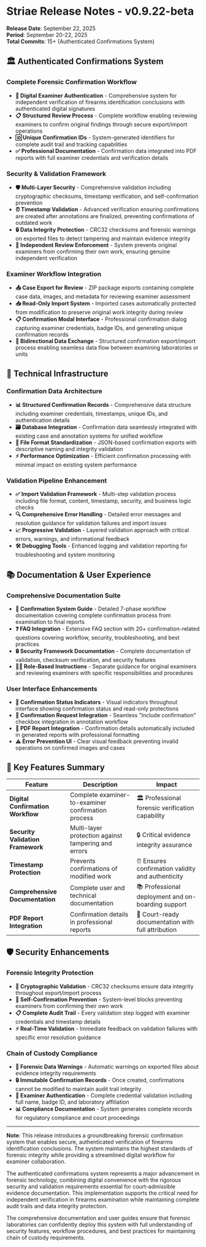 # Striae Release Notes - v0.9.22-beta

**Release Date**: September 22, 2025  
**Period**: September 20-22, 2025  
**Total Commits**: 15+ (Authenticated Confirmations System)

## 🏛️ Authenticated Confirmations System

### Complete Forensic Confirmation Workflow

- **🔐 Digital Examiner Authentication** - Comprehensive system for independent verification of firearms identification conclusions with authenticated digital signatures
- **📋 Structured Review Process** - Complete workflow enabling reviewing examiners to confirm original findings through secure export/import operations
- **🆔 Unique Confirmation IDs** - System-generated identifiers for complete audit trail and tracking capabilities
- **✅ Professional Documentation** - Confirmation data integrated into PDF reports with full examiner credentials and verification details

### Security & Validation Framework

- **🛡️ Multi-Layer Security** - Comprehensive validation including cryptographic checksums, timestamp verification, and self-confirmation prevention
- **⏰ Timestamp Validation** - Advanced verification ensuring confirmations are created after annotations are finalized, preventing confirmations of outdated work
- **🔒 Data Integrity Protection** - CRC32 checksums and forensic warnings on exported files to detect tampering and maintain evidence integrity
- **👥 Independent Review Enforcement** - System prevents original examiners from confirming their own work, ensuring genuine independent verification

### Examiner Workflow Integration

- **📤 Case Export for Review** - ZIP package exports containing complete case data, images, and metadata for reviewing examiner assessment
- **📥 Read-Only Import System** - Imported cases automatically protected from modification to preserve original work integrity during review
- **📋 Confirmation Modal Interface** - Professional confirmation dialog capturing examiner credentials, badge IDs, and generating unique confirmation records
- **🔄 Bidirectional Data Exchange** - Structured confirmation export/import process enabling seamless data flow between examining laboratories or units

## 🔧 Technical Infrastructure

### Confirmation Data Architecture

- **📊 Structured Confirmation Records** - Comprehensive data structure including examiner credentials, timestamps, unique IDs, and authentication details
- **🗃️ Database Integration** - Confirmation data seamlessly integrated with existing case and annotation systems for unified workflow
- **📁 File Format Standardization** - JSON-based confirmation exports with descriptive naming and integrity validation
- **⚡ Performance Optimization** - Efficient confirmation processing with minimal impact on existing system performance

### Validation Pipeline Enhancement

- **✅ Import Validation Framework** - Multi-step validation process including file format, content, timestamp, security, and business logic checks
- **🔍 Comprehensive Error Handling** - Detailed error messages and resolution guidance for validation failures and import issues
- **📈 Progressive Validation** - Layered validation approach with critical errors, warnings, and informational feedback
- **🛠️ Debugging Tools** - Enhanced logging and validation reporting for troubleshooting and system monitoring

## 📚 Documentation & User Experience

### Comprehensive Documentation Suite

- **📖 Confirmation System Guide** - Detailed 7-phase workflow documentation covering complete confirmation process from examination to final reports
- **❓ FAQ Integration** - Extensive FAQ section with 20+ confirmation-related questions covering workflow, security, troubleshooting, and best practices
- **🔒 Security Framework Documentation** - Complete documentation of validation, checksum verification, and security features
- **👨‍💼 Role-Based Instructions** - Separate guidance for original examiners and reviewing examiners with specific responsibilities and procedures

### User Interface Enhancements

- **🎯 Confirmation Status Indicators** - Visual indicators throughout interface showing confirmation status and read-only protections
- **🔘 Confirmation Request Integration** - Seamless "Include confirmation" checkbox integration in annotation workflow
- **📄 PDF Report Integration** - Confirmation details automatically included in generated reports with professional formatting
- **⚠️ Error Prevention UI** - Clear visual feedback preventing invalid operations on confirmed images and cases

## 🚀 Key Features Summary

| Feature | Description | Impact |
|---------|-------------|--------|
| **Digital Confirmation Workflow** | Complete examiner-to-examiner confirmation process | 🏛️ Professional forensic verification capability |
| **Security Validation Framework** | Multi-layer protection against tampering and errors | 🔒 Critical evidence integrity assurance |
| **Timestamp Protection** | Prevents confirmations of modified work | ⏰ Ensures confirmation validity and authenticity |
| **Comprehensive Documentation** | Complete user and technical documentation | 📚 Professional deployment and on-boarding support |
| **PDF Report Integration** | Confirmation details in professional reports | 📄 Court-ready documentation with full attribution |

## 🛡️ Security Enhancements

### Forensic Integrity Protection

- **🔐 Cryptographic Validation** - CRC32 checksums ensure data integrity throughout export/import process
- **🚫 Self-Confirmation Prevention** - System-level blocks preventing examiners from confirming their own work
- **📋 Complete Audit Trail** - Every validation step logged with examiner credentials and timestamp details
- **⚡ Real-Time Validation** - Immediate feedback on validation failures with specific error resolution guidance

### Chain of Custody Compliance

- **📝 Forensic Data Warnings** - Automatic warnings on exported files about evidence integrity requirements
- **🔒 Immutable Confirmation Records** - Once created, confirmations cannot be modified to maintain audit trail integrity
- **👤 Examiner Authentication** - Complete credential validation including full name, badge ID, and laboratory affiliation
- **📊 Compliance Documentation** - System generates complete records for regulatory compliance and court proceedings

---

**Note**: This release introduces a groundbreaking forensic confirmation system that enables secure, authenticated verification of firearms identification conclusions. The system maintains the highest standards of forensic integrity while providing a streamlined digital workflow for examiner collaboration.

The authenticated confirmations system represents a major advancement in forensic technology, combining digital convenience with the rigorous security and validation requirements essential for court-admissible evidence documentation. This implementation supports the critical need for independent verification in firearms examination while maintaining complete audit trails and data integrity protection.

The comprehensive documentation and user guides ensure that forensic laboratories can confidently deploy this system with full understanding of security features, workflow procedures, and best practices for maintaining chain of custody requirements.
